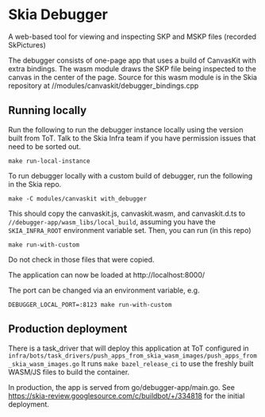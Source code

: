 Skia Debugger
==========================

A web-based tool for viewing and inspecting SKP and MSKP files (recorded SkPictures)

The debugger consists of one-page app that uses a build of CanvasKit with extra bindings.
The wasm module draws the SKP file being inspected to the canvas in the center of the page.
Source for this wasm module is in the Skia repository at //modules/canvaskit/debugger_bindings.cpp

Running locally
---------------

Run the following to run the debugger instance locally using the version built from ToT.
Talk to the Skia Infra team if you have permission issues that need to be sorted out.

```
make run-local-instance
```

To run debugger locally with a custom build of debugger, run the following in the Skia repo.
```
make -C modules/canvaskit with_debugger
```
This should copy the canvaskit.js, canvaskit.wasm, and canvaskit.d.ts to
`//debugger-app/wasm_libs/local_build`, assuming you have the `SKIA_INFRA_ROOT` environment
variable set. Then, you can run (in this repo)
```
make run-with-custom
```
Do not check in those files that were copied.

The application can now be loaded at http://localhost:8000/

The port can be changed via an environment variable, e.g.
```
DEBUGGER_LOCAL_PORT=:8123 make run-with-custom
```

Production deployment
---------------------

There is a task_driver that will deploy this application at ToT configured in
`infra/bots/task_drivers/push_apps_from_skia_wasm_images/push_apps_from_skia_wasm_images.go`
It runs `make bazel_release_ci` to use the freshly built WASM/JS files to build the container.

In production, the app is served from go/debugger-app/main.go.
See https://skia-review.googlesource.com/c/buildbot/+/334818 for the initial deployment.